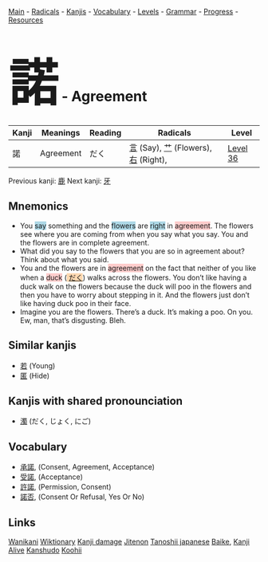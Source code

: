 <style> bigfont {font-size: 100px}</style>
[Main](../README.md) -
[Radicals](../radicals.md) -
[Kanjis](../kanjis.md) -
[Vocabulary](../vocabulary.md) -
[Levels](../levels.md) -
[Grammar](../grammar.md) - 
[Progress](../progress.md) -
[Resources](../resources.md)
# <bigfont> 諾</bigfont> - Agreement 

| Kanji | Meanings | Reading | Radicals | Level |
| --- | --- | --- | --- | --- |
| 諾 | Agreement | だく | [言](../radicals/言.md) (Say), [艹](../radicals/艹.md) (Flowers), [右](../radicals/右.md) (Right),  | [Level 36](../levels/wk_level36.md) |

Previous kanji: [鹿](鹿.md) Next kanji: [牙](牙.md) 

## Mnemonics
 * You <span style="background-color:#ADD8E6"> say</span> something and the <span style="background-color:#ADD8E6"> flowers</span> are <span style="background-color:#ADD8E6"> right</span> in <span style="background-color:#ffcccb"> agreement</span>. The flowers see where you are coming from when you say what you say. You and the flowers are in complete agreement.
* What did you say to the flowers that you are so in agreement about? Think about what you said.
* You and the flowers are in <span style="background-color:#ffcccb"> agreement</span> on the fact that neither of you like when a <span style="background-color:#ffcccb"> duck</span> (<span style="background-color:#fed8b1"> [だく](https://jisho.org/search/だく)</span>) walks across the flowers. You don’t like having a duck walk on the flowers because the duck will poo in the flowers and then you have to worry about stepping in it. And the flowers just don’t like having duck poo in their face.
* Imagine you are the flowers. There’s a duck. It’s making a poo. On you. Ew, man, that’s disgusting. Bleh.


## Similar kanjis
 * [若](若.md) (Young)
* [匿](匿.md) (Hide)



## Kanjis with shared pronounciation
 * [濁](濁.md) (だく, じょく, にご)



## Vocabulary
 * [承諾](../vocabulary/諾.md), (Consent, Agreement, Acceptance)
* [受諾](../vocabulary/諾.md), (Acceptance)
* [許諾](../vocabulary/諾.md), (Permission, Consent)
* [諾否](../vocabulary/諾.md), (Consent Or Refusal, Yes Or No)




## Links 


[Wanikani](https://www.wanikani.com/kanji/諾)
[Wiktionary](https://en.wiktionary.org/wiki/諾)
[Kanji damage](http://www.kanjidamage.com/kanji/search?utf8=✓&q=諾)
[Jitenon](https://jitenon.com/kanji/諾)
[Tanoshii japanese](https://www.tanoshiijapanese.com/dictionary/kanji.cfm?k=諾)
[Baike](https://baike.baidu.com/item/諾),
[Kanji Alive](https://app.kanjialive.com/諾)
[Kanshudo](https://www.kanshudo.com/searchmn?q=諾)
[Koohii](https://kanji.koohii.com/study/kanji/諾)
